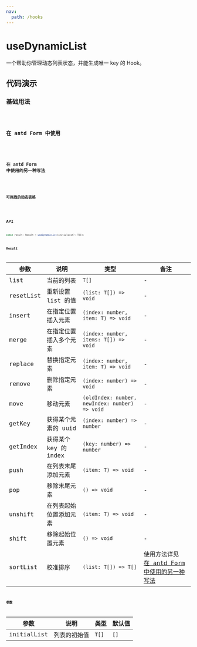 ```yaml
---
nav:
  path: /hooks
---
```


# useDynamicList

一个帮助你管理动态列表状态，并能生成唯一 key 的 Hook。

## 代码演示

### 基础用法

<code src="./demo/demo1.tsx" />

### 在 antd Form 中使用

<code src="./demo/demo2.tsx" />

### 在 antd Form 中使用的另一种写法

<code src="./demo/demo3.tsx" />

### 可拖拽的动态表格

<code src="./demo/demo4.tsx" />

## API

```typescript
const result: Result = useDynamicList(initialList?: T[]);
```

### Result

| 参数      | 说明                   | 类型                                           | 备注                                                                             |
| --------- | ---------------------- | ---------------------------------------------- | -------------------------------------------------------------------------------- |
| list      | 当前的列表             | `T[]`                                          | -                                                                                |
| resetList | 重新设置 list 的值     | `(list: T[]) => void`                          | -                                                                                |
| insert    | 在指定位置插入元素     | `(index: number, item: T) => void`             | -                                                                                |
| merge     | 在指定位置插入多个元素 | `(index: number, items: T[]) => void`          | -                                                                                |
| replace   | 替换指定元素           | `(index: number, item: T) => void`             | -                                                                                |
| remove    | 删除指定元素           | `(index: number) => void`                      | -                                                                                |
| move      | 移动元素               | `(oldIndex: number, newIndex: number) => void` | -                                                                                |
| getKey    | 获得某个元素的 uuid    | `(index: number) => number`                    | -                                                                                |
| getIndex  | 获得某个 key 的 index  | `(key: number) => number`                      | -                                                                                |
| push      | 在列表末尾添加元素     | `(item: T) => void`                            | -                                                                                |
| pop       | 移除末尾元素           | `() => void`                                   | -                                                                                |
| unshift   | 在列表起始位置添加元素 | `(item: T) => void`                            | -                                                                                |
| shift     | 移除起始位置元素       | `() => void`                                   | -                                                                                |
| sortList  | 校准排序               | `(list: T[]) => T[]`                           | 使用方法详见 [在 antd Form 中使用的另一种写法](#在-antd-form-中使用的另一种写法) |

### 参数

| 参数        | 说明         | 类型  | 默认值 |
| ----------- | ------------ | ----- | ------ |
| initialList | 列表的初始值 | `T[]` | `[]`   |
